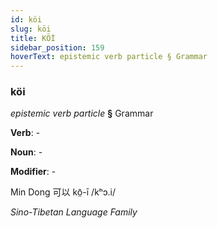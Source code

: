 ```yaml
---
id: köi
slug: köi
title: KÖİ
sidebar_position: 159
hoverText: epistemic verb particle § Grammar
---
```


### köi

*epistemic verb particle* **§** Grammar

**Verb**: -

**Noun**: -

**Modifier**: -

Min Dong 可以 kō̤-ī /kʰɔ.i/

*Sino-Tibetan Language Family*